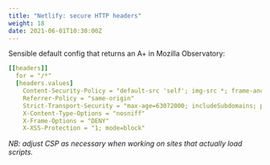 ```yaml
---
title: "Netlify: secure HTTP headers"
weight: 18
date: 2021-06-01T10:30:00Z
---
```


Sensible default config that returns an A+ in Mozilla Observatory:

```yaml
[[headers]]
  for = "/*"
  [headers.values]
    Content-Security-Policy = "default-src 'self'; img-src *; frame-ancestors 'none'"
    Referrer-Policy = "same-origin"
    Strict-Transport-Security = "max-age=63072000; includeSubdomains; preload"
    X-Content-Type-Options = "nosniff"
    X-Frame-Options = "DENY"
    X-XSS-Protection = "1; mode=block"
```

_NB: adjust CSP as necessary when working on sites that actually load scripts._